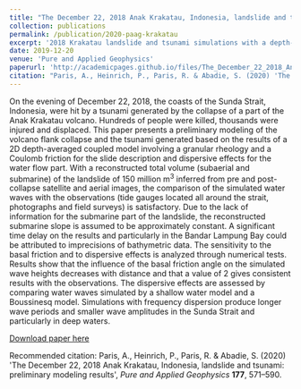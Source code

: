 ```yaml
---
title: "The December 22, 2018 Anak Krakatau, Indonesia, landslide and tsunami: preliminary modeling results"
collection: publications
permalink: /publication/2020-paag-krakatau
excerpt: '2018 Krakatau landslide and tsunami simulations with a depth-averaged model'
date: 2019-12-20
venue: 'Pure and Applied Geophysics'
paperurl: 'http://academicpages.github.io/files/The_December_22_2018_Anak_Krakatau_Indonesia_Lands.pdf'
citation: "Paris, A., Heinrich, P., Paris, R. & Abadie, S. (2020) 'The December 22, 2018 Anak Krakatau, Indonesia, landslide and tsunami: preliminary modeling results', <i>Pure and Applied Geophysics</i> <b>177</b>, 571–590"
---
```

On the evening of December 22, 2018, the coasts of the Sunda Strait, Indonesia, were hit by a tsunami generated by the collapse of a part of the Anak Krakatau volcano. Hundreds of people were killed, thousands were injured and displaced. This paper presents a preliminary modeling of the volcano flank collapse and the tsunami generated based on the results of a 2D depth-averaged coupled model involving a granular rheology and a Coulomb friction for the slide description and dispersive effects for the water flow part. With a reconstructed total volume (subaerial and submarine) of the landslide of 150 million m<sup>3</sup> inferred from pre and post-collapse satellite and aerial images, the comparison of the simulated water waves with the observations (tide gauges located all around the strait, photographs and field surveys) is satisfactory. Due to the lack of information for the submarine part of the landslide, the reconstructed submarine slope is assumed to be approximately constant. A significant time delay on the results and particularly in the Bandar Lampung Bay could be attributed to imprecisions of bathymetric data. The sensitivity to the basal friction and to dispersive effects is analyzed through numerical tests. Results show that the influence of the basal friction angle on the simulated wave heights decreases with distance and that a value of 2 gives consistent results with the observations. The dispersive effects are assessed by comparing water waves simulated by a shallow water model and a Boussinesq model. Simulations with frequency dispersion produce longer wave periods and smaller wave amplitudes in the Sunda Strait and particularly in deep waters.

[Download paper here](http://academicpages.github.io/files/The_December_22_2018_Anak_Krakatau_Indonesia_Lands.pdf)

Recommended citation: Paris, A., Heinrich, P., Paris, R. & Abadie, S. (2020) 'The December 22, 2018 Anak Krakatau, Indonesia, landslide and tsunami: preliminary modeling results', <i>Pure and Applied Geophysics</i> <b>177</b>, 571–590.
